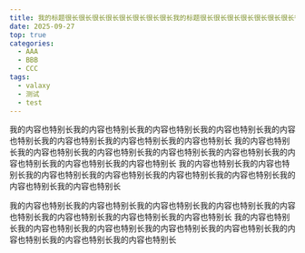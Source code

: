 ```yaml
---
title: 我的标题很长很长很长很长很长很长很长很长我的标题很长很长很长很长很长很长很长很长我的标题很长很长很长很长很长很长很长很长我的标题很长很长很长很长很长很长很长很长我的标题很长很长很长很长很长很长很长很长
date: 2025-09-27
top: true
categories:
  - AAA
  - BBB
  - CCC
tags:
  - valaxy
  - 测试
  - test
---
```


我的内容也特别长我的内容也特别长我的内容也特别长我的内容也特别长我的内容也特别长我的内容也特别长我的内容也特别长我的内容也特别长
我的内容也特别长我的内容也特别长我的内容也特别长我的内容也特别长我的内容也特别长我的内容也特别长我的内容也特别长我的内容也特别长
我的内容也特别长我的内容也特别长我的内容也特别长我的内容也特别长我的内容也特别长我的内容也特别长我的内容也特别长我的内容也特别长

<!-- more -->

我的内容也特别长我的内容也特别长我的内容也特别长我的内容也特别长我的内容也特别长我的内容也特别长我的内容也特别长我的内容也特别长
我的内容也特别长我的内容也特别长我的内容也特别长我的内容也特别长我的内容也特别长我的内容也特别长我的内容也特别长我的内容也特别长
